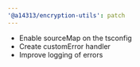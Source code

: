 ```yaml
---
'@a14313/encryption-utils': patch
---
```


- Enable sourceMap on the tsconfig
- Create customError handler
- Improve logging of errors
